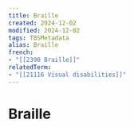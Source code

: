 ```yaml
---
title: Braille
created: 2024-12-02
modified: 2024-12-02
tags: TBSMetadata
alias: Braille
french:
- "[[2390 Braille]]"
relatedTerm:
- "[[21116 Visual disabilities]]"
---
```

# Braille
